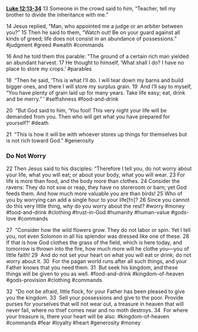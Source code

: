 **[Luke 12:13-34](http://www.blueletterbible.org/search/preSearch.cfm?Criteria=Luke+12.13-34&t=NIV)**
13 Someone in the crowd said to him, “Teacher, tell my brother to divide the inheritance with me.”

14 Jesus replied, “Man, who appointed me a judge or an arbiter between you?” 15 Then he said to them, “Watch out! Be on your guard against all kinds of greed; life does not consist in an abundance of possessions.” #judgment #greed #wealth #commands

16 And he told them this parable: “The ground of a certain rich man yielded an abundant harvest. 17 He thought to himself, ‘What shall I do? I have no place to store my crops.’ #parables 

18  “Then he said, ‘This is what I’ll do. I will tear down my barns and build bigger ones, and there I will store my surplus grain. 19  And I’ll say to myself, “You have plenty of grain laid up for many years. Take life easy; eat, drink and be merry.” ’ #selfishness #food-and-drink 

20  “But God said to him, ‘You fool! This very night your life will be demanded from you. Then who will get what you have prepared for yourself?’ #death

21  “This is how it will be with whoever stores up things for themselves but is not rich toward God.” #generosity 

### Do Not Worry

22 Then Jesus said to his disciples: “Therefore I tell you, do not worry about your life, what you will eat; or about your body, what you will wear. 23 For life is more than food, and the body more than clothes. 24 Consider the ravens: They do not sow or reap, they have no storeroom or barn; yet God feeds them. And how much more valuable you are than birds! 25 Who of you by worrying can add a single hour to your life[fn]? 26 Since you cannot do this very little thing, why do you worry about the rest? #worry #money #food-and-drink #clothing #trust-in-God #humanity #human-value #gods-love #commands

27  “Consider how the wild flowers grow. They do not labor or spin. Yet I tell you, not even Solomon in all his splendor was dressed like one of these. 28  If that is how God clothes the grass of the field, which is here today, and tomorrow is thrown into the fire, how much more will he clothe you—you of little faith! 29  And do not set your heart on what you will eat or drink; do not worry about it. 30  For the pagan world runs after all such things, and your Father knows that you need them. 31  But seek his kingdom, and these things will be given to you as well. #food-and-drink #kingdom-of-heaven #gods-provision #clothing #commands

32  “Do not be afraid, little flock, for your Father has been pleased to give you the kingdom. 33  Sell your possessions and give to the poor. Provide purses for yourselves that will not wear out, a treasure in heaven that will never fail, where no thief comes near and no moth destroys. 34  For where your treasure is, there your heart will be also. #kingdom-of-heaven #commands #fear #loyalty #heart #generosity #money